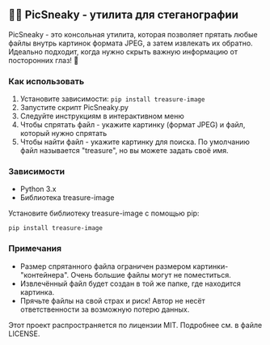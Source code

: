 ## 🏴‍☠️ PicSneaky - утилита для стеганографии

PicSneaky - это консольная утилита, которая позволяет прятать любые файлы внутрь картинок формата JPEG, а затем извлекать их обратно. Идеально подходит, когда нужно скрыть важную информацию от посторонних глаз! 👀

### Как использовать

1. Установите зависимости: `pip install treasure-image`
2. Запустите скрипт PicSneaky.py
3. Следуйте инструкциям в интерактивном меню
4. Чтобы спрятать файл - укажите картинку (формат JPEG) и файл, который нужно спрятать
5. Чтобы найти файл - укажите картинку для поиска. По умолчанию файл называется "treasure", но вы можете задать своё имя.

### Зависимости
- Python 3.x
- Библиотека treasure-image

Установите библиотеку treasure-image с помощью pip:
```
pip install treasure-image
```

### Примечания
- Размер спрятанного файла ограничен размером картинки-"контейнера". Очень большие файлы могут не поместиться.
- Извлечённый файл будет создан в той же папке, где находится картинка.
- Прячьте файлы на свой страх и риск! Автор не несёт ответственности за возможную потерю данных.

Этот проект распространяется по лицензии MIT. Подробнее см. в файле LICENSE.

